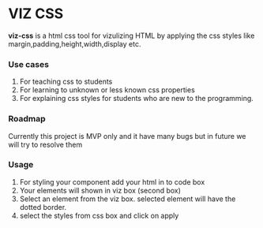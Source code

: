 # VIZ CSS

**viz-css** is a html css tool for vizulizing HTML by applying the css styles like margin,padding,height,width,display etc.

### Use cases
1. For teaching css to students
2. For learning to unknown or less known css properties
3. For explaining css styles for students who are new to the programming.

### Roadmap
Currently this project is MVP only and it have many bugs but in future we will try to resolve them

### Usage
1. For styling your component add your html in to code box
2. Your elements will shown in viz box (second box)
3. Select an element from the viz box. selected element will have the dotted border.
4. select the styles from css box and click on apply